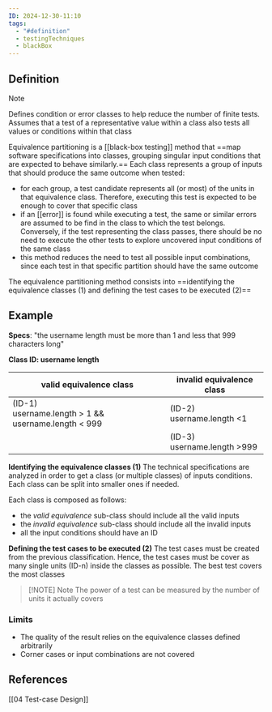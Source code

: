 ```yaml
---
ID: 2024-12-30-11:10
tags:
  - "#definition"
  - testingTechniques
  - blackBox
---
```

## Definition

> [!NOTE]
> Defines condition or error classes to help reduce the number of finite tests. Assumes that a test of a representative value within a class also tests all values or conditions within that class

Equivalence partitioning is a [[black-box testing]] method that ==map software specifications into classes, grouping singular input conditions that are expected to behave similarly.==
Each class represents a group of inputs that should produce the same outcome when tested:
- for each group, a test candidate represents all (or most) of the units in that equivalence class. Therefore, executing this test is expected to be enough to cover that specific class
- if an [[error]] is found while executing a test, the same or similar errors are assumed to be find in the class to which the test belongs. Conversely, if the test representing the class passes, there should be no need to execute the other tests to explore uncovered input conditions of the same class
- this method reduces the need to test all possible input combinations, since each test in that specific partition should have the same outcome

The equivalence partitioning method consists into ==identifying the equivalence classes (1) and defining the test cases to be executed (2)==

## Example

**Specs**: "the username length must be more than 1 and less that 999 characters long"

**Class ID: username length**

| valid equivalence class                                  | invalid equivalence class      |
| -------------------------------------------------------- | ------------------------------ |
| (ID-1)  <br>username.length > 1 && username.length < 999 | (ID-2)<br>username.length <1   |
|                                                          | (ID-3)<br>username.length >999 |

**Identifying the equivalence classes (1)**
The technical specifications are analyzed in order to get a class (or multiple classes) of inputs conditions. Each class can be split into smaller ones if needed.

Each class is composed as follows:
- the *valid equivalence* sub-class should include all the valid inputs
- the *invalid equivalence* sub-class should include all the invalid inputs
- all the input conditions should have an ID

**Defining the test cases to be executed (2)**
The test cases must be created from the previous classification. Hence, the test cases must be cover as many single units (ID-n) inside the classes as possible. The best test covers the most classes

> [!NOTE] Note
> The power of a test can be measured by the number of units it actually covers

### Limits

- The quality of the result relies on the equivalence classes defined arbitrarily
- Corner cases or input combinations are not covered

## References
[[04 Test-case Design]]
